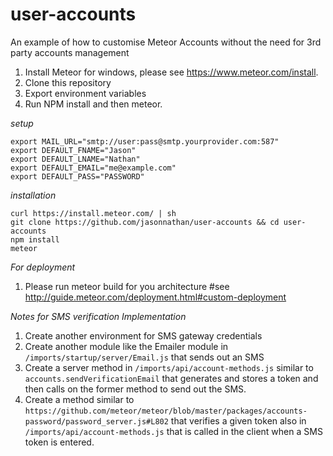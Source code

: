 # user-accounts
An example of how to customise Meteor Accounts without the need for 3rd party accounts management

1. Install Meteor for windows, please see https://www.meteor.com/install.
2. Clone this repository
3. Export environment variables
4. Run NPM install and then meteor.

*setup*

    export MAIL_URL="smtp://user:pass@smtp.yourprovider.com:587"
    export DEFAULT_FNAME="Jason"
    export DEFAULT_LNAME="Nathan"
    export DEFAULT_EMAIL="me@example.com"
    export DEFAULT_PASS="PASSWORD"

*installation*

    curl https://install.meteor.com/ | sh
    git clone https://github.com/jasonnathan/user-accounts && cd user-accounts
    npm install
    meteor


*For deployment*

1. Please run meteor build for you architecture #see http://guide.meteor.com/deployment.html#custom-deployment


*Notes for SMS verification Implementation*
1. Create another environment for SMS gateway credentials
2. Create another module like the Emailer module in `/imports/startup/server/Email.js` that sends out an SMS
3. Create a server method in `/imports/api/account-methods.js` similar to `accounts.sendVerificationEmail` that generates and stores a token and then calls on the former method to send out the SMS.
4. Create a method similar to `https://github.com/meteor/meteor/blob/master/packages/accounts-password/password_server.js#L802` that verifies a given token also in `/imports/api/account-methods.js` that is called in the client when a SMS token is entered.

